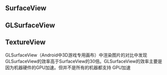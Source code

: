 ## SurfaceView



## GLSurfaceView



## TextureView





GLSurfaceView（Android中3D游戏专用画布）中渲染图片的对比中发现GLSurfaceView的效率高于SurfaceView的30倍。GLSurfaceView的效率主要是因为机器硬件的GPU加速。但并不是所有的机器都支持 GPU加速

